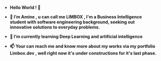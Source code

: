 - <b>Hello World<b> ! 👋 
- 👀 I’m Amine , u can call me LIMBOX , I'm a Business Intelligence student with software engineering background, seeking out innovative solutions to everyday problems.
- 🌱 I’m currently learning Deep Learning and artificial intelligence 

- 📫 Your can reach me and know more about my works via my portfolio Limbox.dev , well right now it's under constructions for it's last phase.

<!---
Aminelt/Aminelt is a ✨ special ✨ repository because its `README.md` (this file) appears on your GitHub profile.
You can click the Preview link to take a look at your changes.
--->
